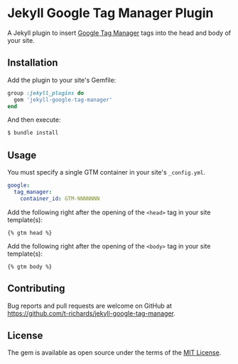 # Jekyll Google Tag Manager Plugin

A Jekyll plugin to insert [Google Tag Manager][gtm] tags into the head and body of your site.

## Installation

Add the plugin to your site's Gemfile:

```ruby
group :jekyll_plugins do
  gem 'jekyll-google-tag-manager'
end
```

And then execute:

```bash
$ bundle install
```

## Usage

You must specify a single GTM container in your site's `_config.yml`.

```yaml
google:
  tag_manager:
    container_id: GTM-NNNNNNN
```

Add the following right after the opening of the `<head>` tag in your site template(s):

```liquid
{% gtm head %}
```

Add the following right after the opening of the `<body>` tag in your site template(s):

```liquid
{% gtm body %}
```

## Contributing

Bug reports and pull requests are welcome on GitHub at https://github.com/t-richards/jekyll-google-tag-manager.

## License

The gem is available as open source under the terms of the [MIT License](http://opensource.org/licenses/MIT).

[gtm]: https://www.google.com/analytics/tag-manager/
